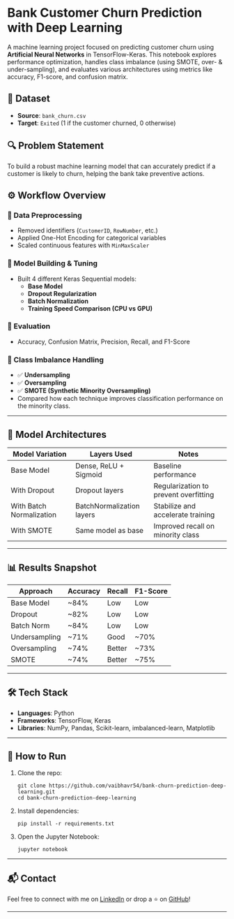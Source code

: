 # Bank Customer Churn Prediction with Deep Learning

A machine learning project focused on predicting customer churn using **Artificial Neural Networks** in TensorFlow-Keras. This notebook explores performance optimization, handles class imbalance (using SMOTE, over- & under-sampling), and evaluates various architectures using metrics like accuracy, F1-score, and confusion matrix.


## 📂 Dataset

- **Source**: `bank_churn.csv`  
- **Target**: `Exited` (1 if the customer churned, 0 otherwise)


## 🔍 Problem Statement

To build a robust machine learning model that can accurately predict if a customer is likely to churn, helping the bank take preventive actions.

## ⚙️ Workflow Overview

### 🔹 Data Preprocessing
- Removed identifiers (`CustomerID`, `RowNumber`, etc.)
- Applied One-Hot Encoding for categorical variables
- Scaled continuous features with `MinMaxScaler`

### 🔹 Model Building & Tuning
- Built 4 different Keras Sequential models:
  - **Base Model**
  - **Dropout Regularization**
  - **Batch Normalization**
  - **Training Speed Comparison (CPU vs GPU)**

### 🔹 Evaluation
- Accuracy, Confusion Matrix, Precision, Recall, and F1-Score

### 🔹 Class Imbalance Handling
- ✅ **Undersampling**
- ✅ **Oversampling**
- ✅ **SMOTE (Synthetic Minority Oversampling)**  
- Compared how each technique improves classification performance on the minority class.

---

## 🧪 Model Architectures

| Model Variation             | Layers Used                 | Notes                              |
|----------------------------|-----------------------------|-------------------------------------|
| Base Model                 | Dense, ReLU + Sigmoid       | Baseline performance                |
| With Dropout               | Dropout layers              | Regularization to prevent overfitting |
| With Batch Normalization   | BatchNormalization layers   | Stabilize and accelerate training  |
| With SMOTE                 | Same model as base          | Improved recall on minority class  |

---

## 📊 Results Snapshot

| Approach           | Accuracy | Recall | F1-Score |
|-------------------|-----------|--------|----------|
| Base Model        | ~84%     |  Low    |    Low   |
| Dropout           | ~82%     |  Low    |    Low   |
| Batch Norm        | ~84%     |  Low    |    Low   |
| Undersampling     | ~71%     |  Good   |    ~70%  |
| Oversampling      | ~74%     |  Better |    ~73%  |
| SMOTE             | ~74%     |  Better |    ~75%  |

---

## 🛠️ Tech Stack

- **Languages**: Python  
- **Frameworks**: TensorFlow, Keras  
- **Libraries**: NumPy, Pandas, Scikit-learn, imbalanced-learn, Matplotlib  

---

## 🚀 How to Run

1. Clone the repo:
   ```
   git clone https://github.com/vaibhavr54/bank-churn-prediction-deep-learning.git
   cd bank-churn-prediction-deep-learning

2. Install dependencies:

   ```
   pip install -r requirements.txt
   ```

3. Open the Jupyter Notebook:

   ```
   jupyter notebook
   ```

---

## 📬 Contact

Feel free to connect with me on [LinkedIn](https://linkedin.com/in/vaibhav-rakshe-7309aa2a5)
or drop a ⭐ on [GitHub](https://github.com/vaibhavr54)!

---
